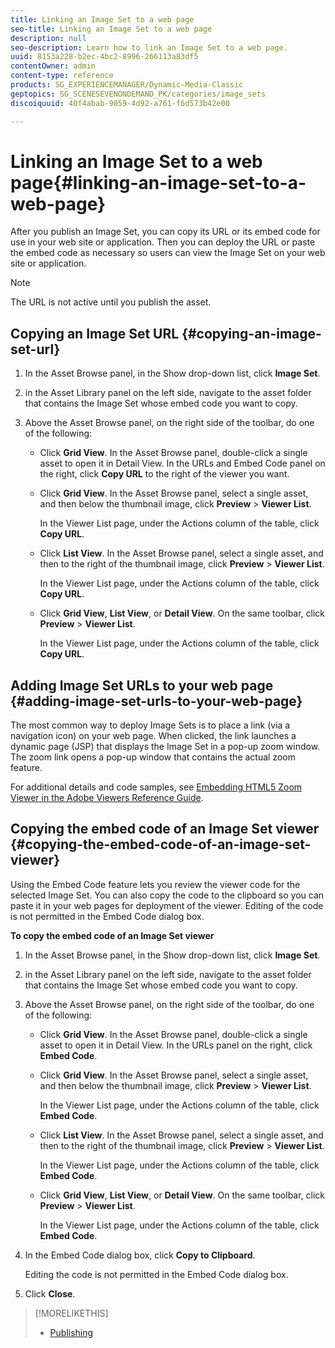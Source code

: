 ```yaml
---
title: Linking an Image Set to a web page
seo-title: Linking an Image Set to a web page
description: null
seo-description: Learn how to link an Image Set to a web page.
uuid: 8153a228-b2ec-4bc2-8996-266113a83df5
contentOwner: admin
content-type: reference
products: SG_EXPERIENCEMANAGER/Dynamic-Media-Classic
geptopics: SG_SCENESEVENONDEMAND_PK/categories/image_sets
discoiquuid: 40f4abab-9059-4d92-a761-f6d573b42e00

---
```


# Linking an Image Set to a web page{#linking-an-image-set-to-a-web-page}

After you publish an Image Set, you can copy its URL or its embed code for use in your web site or application. Then you can deploy the URL or paste the embed code as necessary so users can view the Image Set on your web site or application.

>[!NOTE]
>
>The URL is not active until you publish the asset.

## Copying an Image Set URL {#copying-an-image-set-url}

1. In the Asset Browse panel, in the Show drop-down list, click **Image Set**.
1. in the Asset Library panel on the left side, navigate to the asset folder that contains the Image Set whose embed code you want to copy.
1. Above the Asset Browse panel, on the right side of the toolbar, do one of the following:

    * Click **Grid View**. In the Asset Browse panel, double-click a single asset to open it in Detail View. In the URLs and Embed Code panel on the right, click **Copy URL** to the right of the viewer you want.
    * Click **Grid View**. In the Asset Browse panel, select a single asset, and then below the thumbnail image, click **Preview** > **Viewer List**.

      In the Viewer List page, under the Actions column of the table, click **Copy URL**.
    
    * Click **List View**. In the Asset Browse panel, select a single asset, and then to the right of the thumbnail image, click **Preview** > **Viewer List**.

      In the Viewer List page, under the Actions column of the table, click **Copy URL**.
    
    * Click **Grid View**, **List View**, or **Detail View**. On the same toolbar, click **Preview** > **Viewer List**.

      In the Viewer List page, under the Actions column of the table, click **Copy URL**.

## Adding Image Set URLs to your web page {#adding-image-set-urls-to-your-web-page}

The most common way to deploy Image Sets is to place a link (via a navigation icon) on your web page. When clicked, the link launches a dynamic page (JSP) that displays the Image Set in a pop-up zoom window. The zoom link opens a pop-up window that contains the actual zoom feature.

For additional details and code samples, see [Embedding HTML5 Zoom Viewer in the Adobe Viewers Reference Guide](https://docs.adobe.com/content/help/en/dynamic-media-developer-resources/library/viewers-aem-assets-dmc/zoom/c-html5-20-zoom-viewer-about.html).

## Copying the embed code of an Image Set viewer {#copying-the-embed-code-of-an-image-set-viewer}

Using the Embed Code feature lets you review the viewer code for the selected Image Set. You can also copy the code to the clipboard so you can paste it in your web pages for deployment of the viewer. Editing of the code is not permitted in the Embed Code dialog box.

**To copy the embed code of an Image Set viewer**

1. In the Asset Browse panel, in the Show drop-down list, click **Image Set**.
1. in the Asset Library panel on the left side, navigate to the asset folder that contains the Image Set whose embed code you want to copy.
1. Above the Asset Browse panel, on the right side of the toolbar, do one of the following:

    * Click **Grid View**. In the Asset Browse panel, double-click a single asset to open it in Detail View. In the URLs panel on the right, click **Embed Code**.
    * Click **Grid View**. In the Asset Browse panel, select a single asset, and then below the thumbnail image, click **Preview** > **Viewer List**.

      In the Viewer List page, under the Actions column of the table, click **Embed Code**.
    
    * Click **List View**. In the Asset Browse panel, select a single asset, and then to the right of the thumbnail image, click **Preview** > **Viewer List**.

      In the Viewer List page, under the Actions column of the table, click **Embed Code**.
    
    * Click **Grid View**, **List View**, or **Detail View**. On the same toolbar, click **Preview** > **Viewer List**.

      In the Viewer List page, under the Actions column of the table, click **Embed Code**.

1. In the Embed Code dialog box, click **Copy to Clipboard**.

   Editing the code is not permitted in the Embed Code dialog box.

1. Click **Close**.

>[!MORELIKETHIS]
>
>* [Publishing](publishing-files.md#publishing_files)
